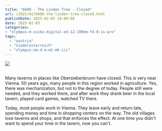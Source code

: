 ```yaml
---
title: "6680 - The Linden Tree - Closed"
url: /2025/02/6680-the-linden-tree-closed.html
publishDate: 2025-02-03 18:00:00
date: 2025-02-03
categories:
- "olympus-m-zuiko-digital-ed-12-100mm-f4-0-is-pro"
tags:
  - "austria"
  - "niederosterreich"
  - "olympus-om-d-e-m1-mk-iii"
---
```

<div class="container">
<div class="center"><a target="_blank" href="https://d25zfm9zpd7gm5.cloudfront.net/1200x1200/2020/20200913_142005_lr.jpg"><img class="webfeedsFeaturedVisual" src="https://d25zfm9zpd7gm5.cloudfront.net/0600x0600/2020/20200913_142005_lr.jpg" /></a></div>
</div>
<br />

Many taverns in places like Obersiebenbrunn have closed.
This is very near Vienna. 50 years ago, many people in this
region worked in agriculture. Yes, there was mechanization,
but not to the degree of today. People still were needed,
and they worked there, and after work they drank beer in the
local tavern, played card games, watched TV there.

Today, most people work in Vienna. They leave early and
return late, spending money and time in shopping centers on
the way. The old villages lose taverns and shops, and that
enforces the effect. At one time you didn't want to spend
your time in the tavern, now you can't.
